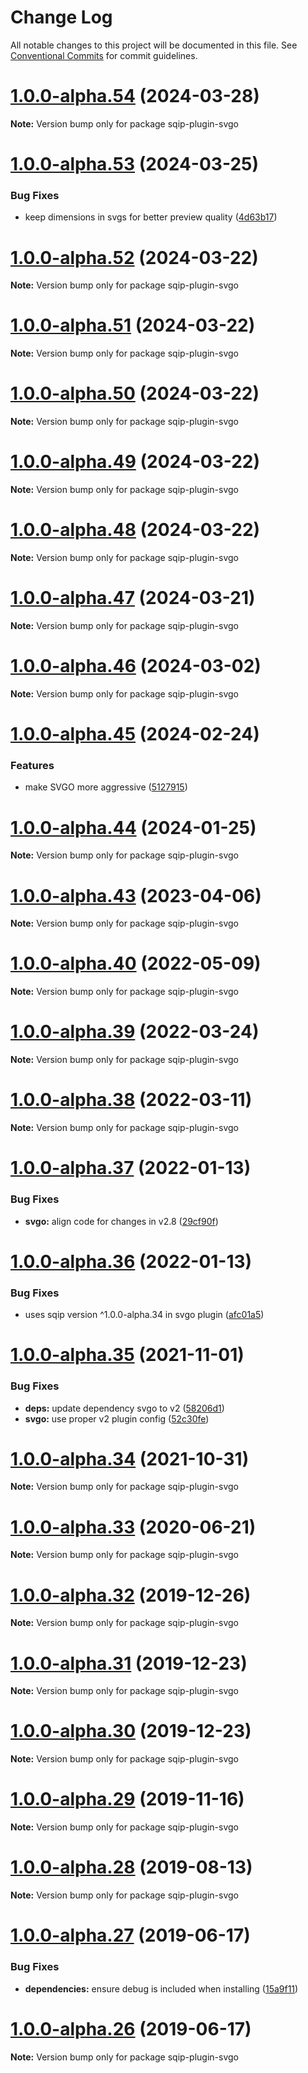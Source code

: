 # Change Log

All notable changes to this project will be documented in this file.
See [Conventional Commits](https://conventionalcommits.org) for commit guidelines.

# [1.0.0-alpha.54](https://github.com/axe312ger/sqip/compare/sqip-plugin-svgo@1.0.0-alpha.53...sqip-plugin-svgo@1.0.0-alpha.54) (2024-03-28)

**Note:** Version bump only for package sqip-plugin-svgo





# [1.0.0-alpha.53](https://github.com/axe312ger/sqip/compare/sqip-plugin-svgo@1.0.0-alpha.52...sqip-plugin-svgo@1.0.0-alpha.53) (2024-03-25)


### Bug Fixes

* keep dimensions in svgs for better preview quality ([4d63b17](https://github.com/axe312ger/sqip/commit/4d63b17fd10364604df53cc85f847a2b8f910d42))





# [1.0.0-alpha.52](https://github.com/axe312ger/sqip/compare/sqip-plugin-svgo@1.0.0-alpha.51...sqip-plugin-svgo@1.0.0-alpha.52) (2024-03-22)

**Note:** Version bump only for package sqip-plugin-svgo





# [1.0.0-alpha.51](https://github.com/axe312ger/sqip/compare/sqip-plugin-svgo@1.0.0-alpha.50...sqip-plugin-svgo@1.0.0-alpha.51) (2024-03-22)

**Note:** Version bump only for package sqip-plugin-svgo





# [1.0.0-alpha.50](https://github.com/axe312ger/sqip/compare/sqip-plugin-svgo@1.0.0-alpha.49...sqip-plugin-svgo@1.0.0-alpha.50) (2024-03-22)

**Note:** Version bump only for package sqip-plugin-svgo





# [1.0.0-alpha.49](https://github.com/axe312ger/sqip/compare/sqip-plugin-svgo@1.0.0-alpha.48...sqip-plugin-svgo@1.0.0-alpha.49) (2024-03-22)

**Note:** Version bump only for package sqip-plugin-svgo





# [1.0.0-alpha.48](https://github.com/axe312ger/sqip/compare/sqip-plugin-svgo@1.0.0-alpha.47...sqip-plugin-svgo@1.0.0-alpha.48) (2024-03-22)

**Note:** Version bump only for package sqip-plugin-svgo





# [1.0.0-alpha.47](https://github.com/axe312ger/sqip/compare/sqip-plugin-svgo@1.0.0-alpha.46...sqip-plugin-svgo@1.0.0-alpha.47) (2024-03-21)

**Note:** Version bump only for package sqip-plugin-svgo





# [1.0.0-alpha.46](https://github.com/axe312ger/sqip/compare/sqip-plugin-svgo@1.0.0-alpha.45...sqip-plugin-svgo@1.0.0-alpha.46) (2024-03-02)

**Note:** Version bump only for package sqip-plugin-svgo





# [1.0.0-alpha.45](https://github.com/axe312ger/sqip/compare/sqip-plugin-svgo@1.0.0-alpha.44...sqip-plugin-svgo@1.0.0-alpha.45) (2024-02-24)


### Features

* make SVGO more aggressive ([5127915](https://github.com/axe312ger/sqip/commit/5127915c1677427e8bd362ca3b08afbb3d6de38b))





# [1.0.0-alpha.44](https://github.com/axe312ger/sqip/compare/sqip-plugin-svgo@1.0.0-alpha.43...sqip-plugin-svgo@1.0.0-alpha.44) (2024-01-25)

**Note:** Version bump only for package sqip-plugin-svgo





# [1.0.0-alpha.43](https://github.com/axe312ger/sqip/compare/sqip-plugin-svgo@1.0.0-alpha.42...sqip-plugin-svgo@1.0.0-alpha.43) (2023-04-06)

**Note:** Version bump only for package sqip-plugin-svgo





# [1.0.0-alpha.40](https://github.com/axe312ger/sqip/compare/sqip-plugin-svgo@1.0.0-alpha.39...sqip-plugin-svgo@1.0.0-alpha.40) (2022-05-09)

**Note:** Version bump only for package sqip-plugin-svgo





# [1.0.0-alpha.39](https://github.com/axe312ger/sqip/compare/sqip-plugin-svgo@1.0.0-alpha.38...sqip-plugin-svgo@1.0.0-alpha.39) (2022-03-24)

**Note:** Version bump only for package sqip-plugin-svgo





# [1.0.0-alpha.38](https://github.com/axe312ger/sqip/compare/sqip-plugin-svgo@1.0.0-alpha.37...sqip-plugin-svgo@1.0.0-alpha.38) (2022-03-11)

**Note:** Version bump only for package sqip-plugin-svgo





# [1.0.0-alpha.37](https://github.com/axe312ger/sqip/compare/sqip-plugin-svgo@1.0.0-alpha.36...sqip-plugin-svgo@1.0.0-alpha.37) (2022-01-13)


### Bug Fixes

* **svgo:** align code for changes in v2.8 ([29cf90f](https://github.com/axe312ger/sqip/commit/29cf90f7d9b6934dc5f4f3171a43b9aa961e8a68))





# [1.0.0-alpha.36](https://github.com/axe312ger/sqip/compare/sqip-plugin-svgo@1.0.0-alpha.35...sqip-plugin-svgo@1.0.0-alpha.36) (2022-01-13)


### Bug Fixes

* uses sqip version ^1.0.0-alpha.34 in svgo plugin ([afc01a5](https://github.com/axe312ger/sqip/commit/afc01a54764811bb26db9c41614acc7c1a40d4f2))





# [1.0.0-alpha.35](https://github.com/axe312ger/sqip/compare/sqip-plugin-svgo@1.0.0-alpha.34...sqip-plugin-svgo@1.0.0-alpha.35) (2021-11-01)


### Bug Fixes

* **deps:** update dependency svgo to v2 ([58206d1](https://github.com/axe312ger/sqip/commit/58206d1454986ed05f80fa0b2a6a82a24ee19958))
* **svgo:** use proper v2 plugin config ([52c30fe](https://github.com/axe312ger/sqip/commit/52c30feeba170060575d317f2ca1c24b85d947e4))





# [1.0.0-alpha.34](https://github.com/axe312ger/sqip/compare/sqip-plugin-svgo@1.0.0-alpha.33...sqip-plugin-svgo@1.0.0-alpha.34) (2021-10-31)

**Note:** Version bump only for package sqip-plugin-svgo





# [1.0.0-alpha.33](https://github.com/axe312ger/sqip/compare/sqip-plugin-svgo@1.0.0-alpha.32...sqip-plugin-svgo@1.0.0-alpha.33) (2020-06-21)

**Note:** Version bump only for package sqip-plugin-svgo





# [1.0.0-alpha.32](https://github.com/axe312ger/sqip/compare/sqip-plugin-svgo@1.0.0-alpha.31...sqip-plugin-svgo@1.0.0-alpha.32) (2019-12-26)

**Note:** Version bump only for package sqip-plugin-svgo





# [1.0.0-alpha.31](https://github.com/axe312ger/sqip/compare/sqip-plugin-svgo@1.0.0-alpha.30...sqip-plugin-svgo@1.0.0-alpha.31) (2019-12-23)

**Note:** Version bump only for package sqip-plugin-svgo





# [1.0.0-alpha.30](https://github.com/axe312ger/sqip/compare/sqip-plugin-svgo@1.0.0-alpha.29...sqip-plugin-svgo@1.0.0-alpha.30) (2019-12-23)

**Note:** Version bump only for package sqip-plugin-svgo





# [1.0.0-alpha.29](https://github.com/axe312ger/sqip/compare/sqip-plugin-svgo@1.0.0-alpha.28...sqip-plugin-svgo@1.0.0-alpha.29) (2019-11-16)

**Note:** Version bump only for package sqip-plugin-svgo





# [1.0.0-alpha.28](https://github.com/axe312ger/sqip/compare/sqip-plugin-svgo@1.0.0-alpha.27...sqip-plugin-svgo@1.0.0-alpha.28) (2019-08-13)

**Note:** Version bump only for package sqip-plugin-svgo





# [1.0.0-alpha.27](https://github.com/axe312ger/sqip/compare/sqip-plugin-svgo@1.0.0-alpha.26...sqip-plugin-svgo@1.0.0-alpha.27) (2019-06-17)


### Bug Fixes

* **dependencies:** ensure debug is included when installing ([15a9f11](https://github.com/axe312ger/sqip/commit/15a9f11))





# [1.0.0-alpha.26](https://github.com/axe312ger/sqip/compare/sqip-plugin-svgo@1.0.0-alpha.25...sqip-plugin-svgo@1.0.0-alpha.26) (2019-06-17)

**Note:** Version bump only for package sqip-plugin-svgo
